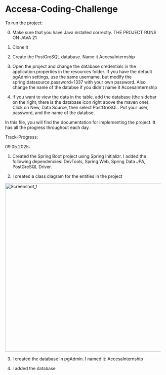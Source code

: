 # Accesa-Coding-Challenge

To run the project:

0. Make sure that you have Java installed correctly.
THE PROJECT RUNS ON JAVA 21

1. Clone it

2. Create the PostGreSQL database. Name it AccesaInternship

3. Open the project and change the database credentials in the application.properties in the resources folder.
If you have the default pgAdmin settings, use the same username, but modify the spring.datasource.password=1337 with your own password.
Also change the name of the databse if you didn't name it AccesaInternship

4. If you want to view the data in the table, add the database (the sidebar on the right, there is the database icon right above the maven one).
Click on New, Data Source, then select PostGreSQL. Put your user, password, and the name of the databse.

In this file, you will find the documentation for implementing the project.
It has all the progress throughout each day.


Track-Progress:


09.05.2025:
1. Created the Spring Boot project using Spring Initializr.
I added the following dependencies: DevTools, Spring Web, Spring Data JPA, PostGreSQL Driver.

2. I created a class diagram for the entities in the project

<img width="546" alt="Screenshot_1" src="https://github.com/user-attachments/assets/1adb3909-abb3-4bcb-aa07-f3bb548f954d" />


3. I created the database in pgAdmin. I named it: AccesaInternship

4. I added the database

